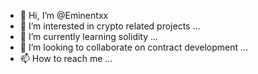 - 👋 Hi, I’m @Eminentxx
- 👀 I’m interested in crypto related projects ...
- 🌱 I’m currently learning solidity ...
- 💞️ I’m looking to collaborate on contract development ...
- 📫 How to reach me ...

<!---
Eminentxx/Eminentxx is a ✨ special ✨ repository because its `README.md` (this file) appears on your GitHub profile.
You can click the Preview link to take a look at your changes.
--->
